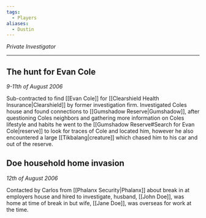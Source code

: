```yaml
---
tags:
  - Players
aliases:
  - Dustin
---
```

*Private Investigator*

---

## The hunt for Evan Cole
*9-11th of August 2006*

Sub-contracted to find [[Evan Cole]] for [[Clearshield Health Insurance|Clearshield]] by former investigation firm. Investigated Coles house and found connections to [[Gumshadow Reserve|Gumshadow]], after questioning Coles neighbors and gathering more information on Coles lifestyle and habits he went to the [[Gumshadow Reserve#Search for Evan Cole|reserve]] to look for traces of Cole and located him, however he also encountered a large [[Tikbalang|creature]] which chased him to his car and out of the reserve.

## Doe household home invasion
*12th of August 2006*

Contacted by Carlos from [[Phalanx Security|Phalanx]] about break in at employers house and hired to investigate, husband, [[John Doe]], was home at time of break in but wife, [[Jane Doe]], was overseas for work at the time.